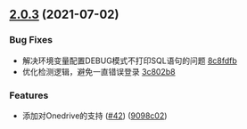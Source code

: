 ## [2.0.3](https://github.com/libsgh/PanIndex/compare/v2.0.2...v2.0.3) (2021-07-02)


### Bug Fixes

* 解决环境变量配置DEBUG模式不打印SQL语句的问题 [8c8fdfb](https://github.com/libsgh/PanIndex/commit/8c8fdfb7e1de7142ae83679dad69fac93cd070e8)
* 优化检测逻辑，避免一直错误登录 [3c802b8](https://github.com/libsgh/PanIndex/commit/3c802b8a049729d44bfbb3c65ffadc4c3f2ba87c)

### Features

* 添加对Onedrive的支持 ([#42](https://github.com/libsgh/PanIndex/issues/42)) ([9098c02](https://github.com/libsgh/PanIndex/commit/9098c0263d0ae541f9d3b86e9775e8216845d132))